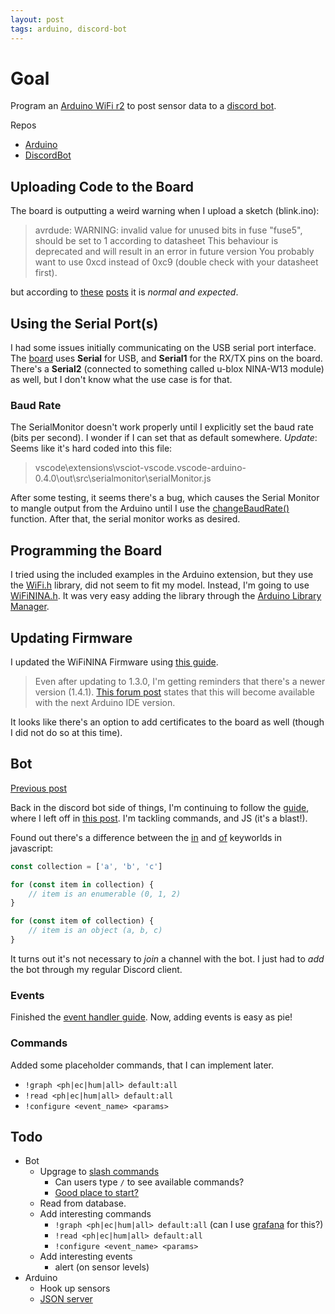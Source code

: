 ```yaml
---
layout: post
tags: arduino, discord-bot
---
```


# Goal

Program an [Arduino WiFi r2](https://store.arduino.cc/arduino-uno-wifi-rev2) to post sensor data to a [discord bot](https://discord.js.org/#/).

Repos

- [Arduino](https://github.com/bjornarprytz/chili-sensor)
- [DiscordBot](https://github.com/bjornarprytz/sensor-bot)

## Uploading Code to the Board

The board is outputting a weird warning when I upload a sketch (blink.ino):

> avrdude: WARNING: invalid value for unused bits in fuse "fuse5", should be set to 1 according to datasheet
> This behaviour is deprecated and will result in an error in future version
> You probably want to use 0xcd instead of 0xc9 (double check with your datasheet first).

but according to [these](https://github.com/arduino/Arduino/issues/9443) [posts](https://forum.arduino.cc/index.php?topic=656596.0) it is _normal and expected_.

## Using the Serial Port(s)

I had some issues initially communicating on the USB serial port interface. The [board](https://www.arduino.cc/en/Guide/ArduinoUnoWiFiRev2) uses **Serial** for USB, and **Serial1** for the RX/TX pins on the board. There's a **Serial2** (connected to something called u-blox NINA-W13 module) as well, but I don't know what the use case is for that.

### Baud Rate

The SerialMonitor doesn't work properly until I explicitly set the baud rate (bits per second). I wonder if I can set that as default somewhere.
*Update*: Seems like it's hard coded into this file:

> vscode\extensions\vsciot-vscode.vscode-arduino-0.4.0\out\src\serialmonitor\serialMonitor.js

After some testing, it seems there's a bug, which causes the Serial Monitor to mangle output from the Arduino until I use the [changeBaudRate()](https://github.com/microsoft/vscode-arduino/blob/master/src/serialmonitor/serialMonitor.ts#L177) function. After that, the serial monitor works as desired.

## Programming the Board

I tried using the included examples in the Arduino extension, but they use the [WiFi.h](https://www.arduino.cc/en/Reference/WiFi) library, did not seem to fit my model. Instead, I'm going to use [WiFiNINA.h](https://www.arduino.cc/en/Reference/WiFiNINA). It was very easy adding the library through the [Arduino Library Manager](https://www.arduino.cc/en/guide/libraries).

## Updating Firmware

I updated the WiFiNINA Firmware using [this guide](https://support.arduino.cc/hc/en-us/articles/360013896579-How-to-update-the-WiFi-Nina-and-WiFi101-firmware).

> Even after updating to 1.3.0, I'm getting reminders that there's a newer version (1.4.1). [This forum post](https://forum.arduino.cc/index.php?topic=709150.0) states that this will become available with the next Arduino IDE version.

It looks like there's an option to add certificates to the board as well (though I did not do so at this time).

## Bot

[Previous post](../_posts/2021-03-17-Discord-Bot.md)

Back in the discord bot side of things, I'm continuing to follow the [guide](https://discordjs.guide/creating-your-bot/commands-with-user-input.html#mentions), where I left off in [this post](../_posts/2021-03-17-Discord-Bot.md). I'm tackling commands, and JS (it's a blast!).

Found out there's a difference between the [in](https://developer.mozilla.org/en-US/docs/Web/JavaScript/Reference/Statements/for...in) and [of](https://developer.mozilla.org/en-US/docs/Web/JavaScript/Reference/Statements/for...of) keyworlds in javascript:

```js
const collection = ['a', 'b', 'c']

for (const item in collection) {
    // item is an enumerable (0, 1, 2)
}

for (const item of collection) {
    // item is an object (a, b, c)
}
```

It turns out it's not necessary to *join* a channel with the bot. I just had to *add* the bot through my regular Discord client.

### Events

Finished the [event handler guide](https://discordjs.guide/event-handling/#event-handling). Now, adding events is easy as pie!

### Commands

Added some placeholder commands, that I can implement later.

- `!graph <ph|ec|hum|all> default:all`
- `!read <ph|ec|hum|all> default:all`
- `!configure <event_name> <params>`

## Todo

- Bot
  - Upgrage to [slash commands](https://gist.github.com/advaith1/287e69c3347ef5165c0dbde00aa305d2)
    - Can users type `/` to see available commands?
    - [Good place to start?](https://stackoverflow.com/questions/65402187/new-discord-slash-commands)
  - Read from database.
  - Add interesting commands
    - `!graph <ph|ec|hum|all> default:all` (can I use [grafana](https://grafana.com/) for this?)
    - `!read <ph|ec|hum|all> default:all`
    - `!configure <event_name> <params>`
  - Add interesting events
    - alert (on sensor levels)
- Arduino
  - Hook up sensors
  - [JSON server](https://arduinojson.org/v6/example/http-server/)
